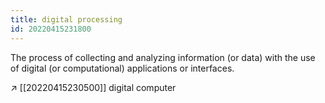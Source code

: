 ```yaml
---
title: digital processing
id: 20220415231800
---
```


The process of collecting and analyzing information (or data) with the use of digital (or computational) applications or interfaces. 

↗︎ [[20220415230500]] digital computer
